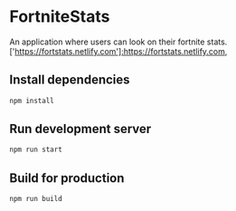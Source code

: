 # FortniteStats

An application where users can look on their fortnite stats.
['https://fortstats.netlify.com']:https://fortstats.netlify.com,

## Install dependencies

```javascript
npm install
```

## Run development server

```javascript
npm run start
```

## Build for production

```javascript
npm run build
```
